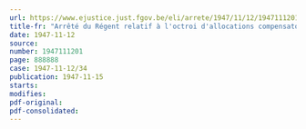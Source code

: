 ```yaml
---
url: https://www.ejustice.just.fgov.be/eli/arrete/1947/11/12/1947111201/justel
title-fr: "Arrêté du Régent relatif à l'octroi d'allocations compensatoires de la hausse des prix de certains produits, consécutive à la suppression des subsides gouvernementaux (abrogé par ADR 28-05-1948, art. 4)"
date: 1947-11-12
source:
number: 1947111201
page: 888888
case: 1947-11-12/34
publication: 1947-11-15
starts:
modifies:
pdf-original:
pdf-consolidated:
---
```


